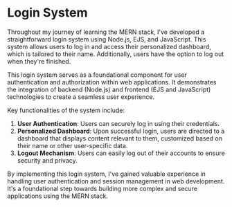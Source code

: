 # Login System

Throughout my journey of learning the MERN stack, I've developed a straightforward login system using Node.js, EJS, and JavaScript. This system allows users to log in and access their personalized dashboard, which is tailored to their name. Additionally, users have the option to log out when they're finished.

This login system serves as a foundational component for user authentication and authorization within web applications. It demonstrates the integration of backend (Node.js) and frontend (EJS and JavaScript) technologies to create a seamless user experience.

Key functionalities of the system include:

1. **User Authentication**: Users can securely log in using their credentials.
2. **Personalized Dashboard**: Upon successful login, users are directed to a dashboard that displays content relevant to them, customized based on their name or other user-specific data.
3. **Logout Mechanism**: Users can easily log out of their accounts to ensure security and privacy.

By implementing this login system, I've gained valuable experience in handling user authentication and session management in web development. It's a foundational step towards building more complex and secure applications using the MERN stack.

